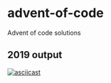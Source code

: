 # advent-of-code
Advent of code solutions

## 2019 output

[![asciicast](https://asciinema.org/a/T9iS22NnfFEp0PbWoZtMWmYry.svg)](https://asciinema.org/a/T9iS22NnfFEp0PbWoZtMWmYry)
